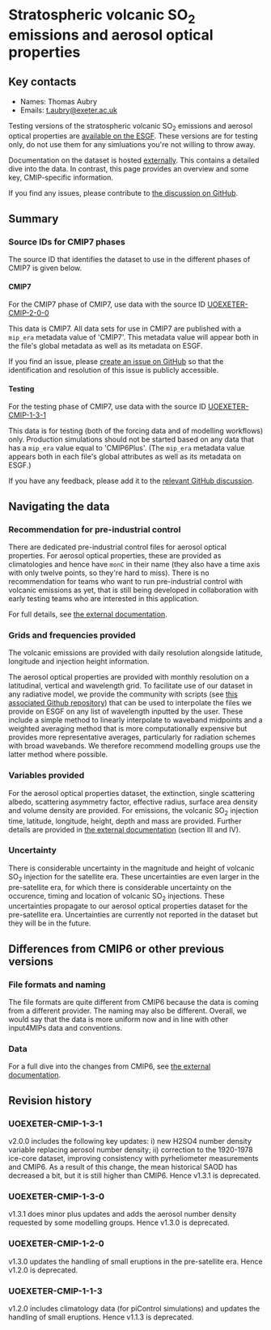 <!--- These values are used by `fill-out-auto-generated-sections.py` -->
<!--- forcing="volcanic" -->
<!--- source_id_stub="UOEXETER-CMIP" -->
# Stratospheric volcanic SO<sub>2</sub> emissions and aerosol optical properties

## Key contacts

- Names: Thomas Aubry
- Emails: t.aubry@exeter.ac.uk

Testing versions of the stratospheric volcanic SO<sub>2</sub> emissions
and aerosol optical properties are
[available on the ESGF](https://aims2.llnl.gov/search?project=input4MIPs&activeFacets=%7B%22mip_era%22%3A%22CMIP6Plus%22%2C%22institution_id%22%3A%22uoexeter%22%7D).
These versions are for testing only, do not use them for any simluations you're not willing to throw away.

Documentation on the dataset is hosted
[externally](https://docs.google.com/document/d/1blX5kv0We1BteqWzMKs0OuhazAcAonay/edit?usp=sharing&ouid=104358532925985160745&rtpof=true&sd=true).
This contains a detailed dive into the data.
In contrast, this page provides an overview and some key, CMIP-specific information.

If you find any issues, please contribute to
[the discussion on GitHub](https://github.com/PCMDI/input4MIPs_CVs/discussions/175).

## Summary

<!--- begin-cmip7-phases-source-ids -->
<!--- Do not edit this section, it is automatically updated when the docs are built -->
### Source IDs for CMIP7 phases

The source ID that identifies the dataset to use in the different phases of CMIP7 is given below.

#### CMIP7

For the CMIP7 phase of CMIP7, use data with the source ID [UOEXETER-CMIP-2-0-0](https://aims2.llnl.gov/search?project=input4MIPs&versionType=all&&activeFacets=%7B%22source_id%22%3A%5B%22UOEXETER-CMIP-2-0-0%22%5D%7D)

This data is CMIP7.
All data sets for use in CMIP7 are published with a `mip_era` metadata value of 'CMIP7'.
This metadata value will appear both in the file's global metadata as well as its metadata on ESGF.

If you find an issue, please
[create an issue on GitHub](https://github.com/PCMDI/input4MIPs_CVs/issues/new?template=data_issue.md)
so that the identification and resolution of this issue is publicly accessible.

#### Testing

For the testing phase of CMIP7, use data with the source ID [UOEXETER-CMIP-1-3-1](https://aims2.llnl.gov/search?project=input4MIPs&versionType=all&&activeFacets=%7B%22source_id%22%3A%5B%22UOEXETER-CMIP-1-3-1%22%5D%7D)

This data is for testing (both of the forcing data and of modelling workflows) only.
Production simulations should not be started based on any data that has a `mip_era` value equal to 'CMIP6Plus'.
(The `mip_era` metadata value appears both in each file's global attributes as well as its metadata on ESGF.)

If you have any feedback, please add it to the [relevant GitHub discussion](https://github.com/PCMDI/input4MIPs_CVs/discussions).

<!--- end-cmip7-phases-source-ids -->

## Navigating the data

### Recommendation for pre-industrial control

There are dedicated pre-industrial control files for aerosol optical properties.
For aerosol optical properties, these are provided as climatologies
and hence have `monC` in their name
(they also have a time axis with only twelve points,
so they're hard to miss).
There is no recommendation for teams who want to run pre-industrial control
with volcanic emissions as yet, that is still being developed
in collaboration with early testing teams who are interested in this application.

For full details, see
[the external documentation](https://docs.google.com/document/d/1blX5kv0We1BteqWzMKs0OuhazAcAonay/edit?usp=sharing&ouid=104358532925985160745&rtpof=true&sd=true).

### Grids and frequencies provided

The volcanic emissions are provided with daily resolution
alongside latitude, longitude and injection height information.

The aerosol optical properties are provided with monthly resolution
on a latitudinal, vertical and wavelength grid.
To facilitate use of our dataset in any radiative model,
we provide the community with scripts
(see [this associated Github repository](https://github.com/MetOffice/CMIP7_volcanic_aerosol_forcing/tree/main))
that can be used to interpolate the files we provide on ESGF on any list of wavelength inputted by the user.
These include a simple method to linearly interpolate to waveband midpoints
and a weighted averaging method that is more computationally expensive
but provides more representative averages, particularly for radiation schemes with broad wavebands.
We therefore recommend modelling groups use the latter method where possible.

### Variables provided

For the aerosol optical properties dataset,
the extinction, single scattering albedo, scattering asymmetry factor,
effective radius, surface area density and volume density are provided.
For emissions, the volcanic SO<sub>2</sub> injection time,
latitude, longitude, height, depth and mass are provided.
Further details are provided in
[the external documentation](https://docs.google.com/document/d/1blX5kv0We1BteqWzMKs0OuhazAcAonay/edit?usp=sharing&ouid=104358532925985160745&rtpof=true&sd=true)
(section III and IV).

### Uncertainty

There is considerable uncertainty in the magnitude
and height of volcanic SO<sub>2</sub> injection for the satellite era.
These uncertainties are even larger in the pre-satellite era,
for which there is considerable uncertainty
on the occurence, timing and location of volcanic SO<sub>2</sub> injections.
These uncertainties propagate to our aerosol optical properties dataset for the pre-satellite era.
Uncertainties are currently not reported in the dataset but they will be in the future.

## Differences from CMIP6 or other previous versions

### File formats and naming

The file formats are quite different from CMIP6
because the data is coming from a different provider.
The naming may also be different.
Overall, we would say that the data is more uniform now
and in line with other input4MIPs data and conventions.

### Data

For a full dive into the changes from CMIP6, see
[the external documentation](https://docs.google.com/document/d/1blX5kv0We1BteqWzMKs0OuhazAcAonay/edit?usp=sharing&ouid=104358532925985160745&rtpof=true&sd=true).

<!--- begin-revision-history -->
<!--- Do not edit this section, it is automatically updated when the docs are built -->
## Revision history

### UOEXETER-CMIP-1-3-1

v2.0.0 includes the following key updates: i) new H2SO4 number density variable replacing aerosol
number density; ii) correction to the 1920-1978 ice-core dataset, improving consistency with
pyrheliometer measurements and CMIP6. As a result of this change, the mean historical SAOD has
decreased a bit, but it is still higher than CMIP6. Hence v1.3.1 is deprecated.

### UOEXETER-CMIP-1-3-0

v1.3.1 does minor plus updates and adds the aerosol number density requested by some modelling
groups. Hence v1.3.0 is deprecated.

### UOEXETER-CMIP-1-2-0

v1.3.0 updates the handling of small eruptions in the pre-satellite era. Hence v1.2.0 is deprecated.

### UOEXETER-CMIP-1-1-3

v1.2.0 includes climatology data (for piControl simulations) and updates the handling of small
eruptions. Hence v1.1.3 is deprecated.

<!--- end-revision-history -->
